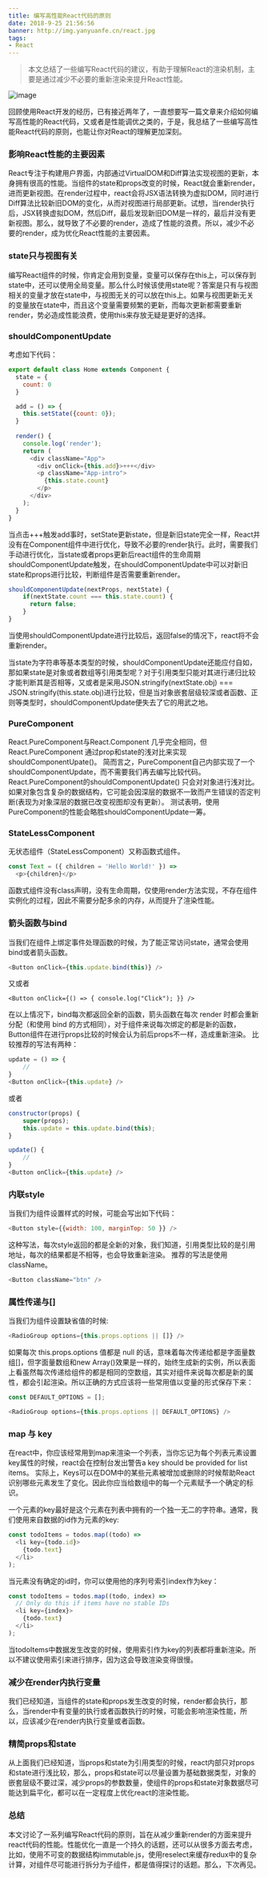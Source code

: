 ```yaml
---
title: 编写高性能React代码的原则
date: 2018-9-25 21:56:56
banner: http://img.yanyuanfe.cn/react.jpg
tags:
- React
---
```

> 本文总结了一些编写React代码的建议，有助于理解React的渲染机制，主要是通过减少不必要的重新渲染来提升React性能。

![image](http://img.yanyuanfe.cn/react.jpg)

<!--more-->

回顾使用React开发的经历，已有接近两年了，一直想要写一篇文章来介绍如何编写高性能的React代码，又或者是性能调优之类的，于是，我总结了一些编写高性能React代码的原则，也能让你对React的理解更加深刻。

### 影响React性能的主要因素
React专注于构建用户界面，内部通过VirtualDOM和Diff算法实现视图的更新，本身拥有很高的性能。当组件的state和props改变的时候，React就会重新render，进而更新视图。在render过程中，react会将JSX语法转换为虚拟DOM，同时进行Diff算法比较新旧DOM的变化，从而对视图进行局部更新。试想，当render执行后，JSX转换虚拟DOM，然后Diff，最后发现新旧DOM是一样的，最后并没有更新视图。那么，就导致了不必要的render，造成了性能的浪费。所以，减少不必要的render，成为优化React性能的主要因素。

### state只与视图有关
编写React组件的时候，你肯定会用到变量，变量可以保存在this上，可以保存到state中，还可以使用全局变量。那么什么时候该使用state呢？答案是只有与视图相关的变量才放在state中，与视图无关的可以放在this上。如果与视图更新无关的变量放在state中，而且这个变量需要频繁的更新，而每次更新都需要重新render，势必造成性能浪费，使用this来存放无疑是更好的选择。

### shouldComponentUpdate
考虑如下代码：

``` js
export default class Home extends Component {
  state = {
    count: 0
  }

  add = () => {
    this.setState({count: 0});
  }
  
  render() {
    console.log('render');
    return (
      <div className="App">
        <div onClick={this.add}>+++</div>
        <p className="App-intro">
          {this.state.count}
        </p>
      </div>
    );
  }
}
```
当点击+++触发add事时，setState更新state，但是新旧state完全一样，React并没有在Component组件中进行优化，导致不必要的render执行。此时，需要我们手动进行优化，当state或者props更新后react组件的生命周期shouldComponentUpdate触发，在shouldComponentUpdate中可以对新旧state和props进行比较，判断组件是否需要重新render。

``` js
shouldComponentUpdate(nextProps, nextState) {
    if(nextState.count === this.state.count) {
      return false;
    }
}
```
当使用shouldComponentUpdate进行比较后，返回false的情况下，react将不会重新render。

当state为字符串等基本类型的时候，shouldComponentUpdate还能应付自如，那如果state是对象或者数组等引用类型呢？对于引用类型只能对其进行递归比较才能判断其是否相等，又或者是采用JSON.stringify(nextState.obj) === JSON.stringify(this.state.obj)进行比较，但是当对象嵌套层级较深或者函数、正则等类型时，shouldComponentUpdate便失去了它的用武之地。

### PureComponent
React.PureComponent与React.Component 几乎完全相同，但React.PureComponent 通过prop和state的浅对比来实现 shouldComponentUpate()。
简而言之，PureComponent自己内部实现了一个shouldComponentUpdate，而不需要我们再去编写比较代码。
React.PureComponent的shouldComponentUpdate() 只会对对象进行浅对比。如果对象包含复杂的数据结构，它可能会因深层的数据不一致而产生错误的否定判断(表现为对象深层的数据已改变视图却没有更新）。
测试表明，使用PureComponent的性能会略胜shouldComponentUpdate一筹。


### StateLessComponent
无状态组件（StateLessComponent）又称函数式组件。

``` js
const Text = ({ children = 'Hello World!' }) =>
  <p>{children}</p>
```
函数式组件没有class声明，没有生命周期，仅使用render方法实现，不存在组件实例化的过程，因此不需要分配多余的内存，从而提升了渲染性能。


### 箭头函数与bind
当我们在组件上绑定事件处理函数的时候，为了能正常访问state，通常会使用bind或者箭头函数。

```js
<Button onClick={this.update.bind(this)} />
```
又或者

```
<Button onClick={() => { console.log("Click"); }} />
```

在以上情况下，bind每次都返回全新的函数，箭头函数在每次 render 时都会重新分配（和使用 bind 的方式相同），对于组件来说每次绑定的都是新的函数，Button组件在进行props比较的时候会认为前后props不一样，造成重新渲染。
比较推荐的写法有两种：

``` js
update = () => {
    //
}
<Button onClick={this.update} />
```
或者
``` js
constructor(props) {
    super(props);
    this.update = this.update.bind(this);
}

update() {
    //
}
<Button onClick={this.update} />
```

### 内联style
当我们为组件设置样式的时候，可能会写出如下代码：


``` js
<Button style={{width: 100, marginTop: 50 }} />
```
这种写法，每次style返回的都是全新的对象，我们知道，引用类型比较的是引用地址，每次的结果都是不相等，也会导致重新渲染。
推荐的写法是使用className。
```js
<Button className="btn" />
```

### 属性传递与[]

当我们为组件设置缺省值的时候:

``` js
<RadioGroup options={this.props.options || []} />
```

如果每次 this.props.options 值都是 null 的话，意味着每次传递给<RadioGroup />都是字面量数组[]，但字面量数组和new Array()效果是一样的，始终生成新的实例，所以表面上看虽然每次传递给组件的都是相同的空数组，其实对组件来说每次都是新的属性，都会引起渲染。所以正确的方式应该将一些常用值以变量的形式保存下来：

``` js
const DEFAULT_OPTIONS = [];

<RadioGroup options={this.props.options || DEFAULT_OPTIONS} />
```

### map 与 key
在react中，你应该经常用到map来渲染一个列表，当你忘记为每个列表元素设置key属性的时候，react会在控制台发出警告a key should be provided for list items。
实际上，Keys可以在DOM中的某些元素被增加或删除的时候帮助React识别哪些元素发生了变化。因此你应当给数组中的每一个元素赋予一个确定的标识。

一个元素的key最好是这个元素在列表中拥有的一个独一无二的字符串。通常，我们使用来自数据的id作为元素的key:

``` js
const todoItems = todos.map((todo) =>
  <li key={todo.id}>
    {todo.text}
  </li>
);
```

当元素没有确定的id时，你可以使用他的序列号索引index作为key：

``` js
const todoItems = todos.map((todo, index) =>
  // Only do this if items have no stable IDs
  <li key={index}>
    {todo.text}
  </li>
);
```
当todoItems中数据发生改变的时候，使用索引作为key的列表都将重新渲染。所以不建议使用索引来进行排序，因为这会导致渲染变得很慢。

### 减少在render内执行变量

我们已经知道，当组件的state和props发生改变的时候，render都会执行，那么，当render中有变量的执行或者函数执行的时候，可能会影响渲染性能，所以，应该减少在render内执行变量或者函数。

### 精简props和state
从上面我们已经知道，当props和state为引用类型的时候，react内部只对props和state进行浅比较，那么，props和state可以尽量设置为基础数据类型，对象的嵌套层级不要过深，减少props的参数数量，使组件的props和state对象数据尽可能达到扁平化，都可以在一定程度上优化react的渲染性能。

### 总结

本文讨论了一系列编写React代码的原则，旨在从减少重新render的方面来提升react代码的性能。性能优化一直是一个持久的话题，还可以从很多方面去考虑，比如，使用不可变的数据结构immutable.js，使用reselect来缓存redux中的复杂计算，对组件尽可能进行拆分为子组件，都是值得探讨的话题。那么，下次再见。
